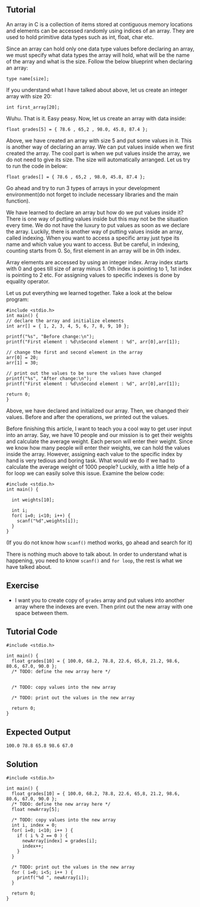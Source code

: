 Tutorial
--------

An array in C is a collection of items stored at contiguous memory locations and elements can be accessed randomly using indices of an array. They are used to hold primitive data types such as int, float, char etc.

Since an array can hold only one data type values before declaring an array, we must specify what data types the array will hold, what will be the name of the array and what is the size. Follow the below blueprint when declaring an array:

`type name[size];`

If you understand what I have talked about above, let us create an integer array with size 20:

`int first_array[20];`

Wuhu. That is it. Easy peasy. Now, let us create an array with data inside:

`float grades[5] = { 78.6 , 65,2 , 98.0, 45.8, 87.4 };`

Above, we have created an array with size 5 and put some values in it. This is another way of declaring an array. We can put values inside when we first created the array. The cool part is when we put values inside the array, we do not need to give its size. The size will automatically arranged. Let us try to run the code in below:

`float grades[] = { 78.6 , 65,2 , 98.0, 45.8, 87.4 };`

Go ahead and try to run 3 types of arrays in your development environment(do not forget to include necessary libraries and the main function).

We have learned to declare an array but how do we put values inside it? There is one way of putting values inside but this may not be the situation every time. We do not have the luxury to put values as soon as we declare the array. Luckily, there is another way of putting values inside an array, called indexing. When you want to access a specific array just type its name and which value you want to access. But be careful, in indexing, counting starts from 0. So, first element in an array will be in 0th index. 

Array elements are accessed by using an integer index. Array index starts with 0 and goes till size of array minus 1.  0th index is pointing to 1, 1st index is pointing to 2 etc. For assigning values to specific indexes is done by equality operator.

Let us put everything we learned together. Take a look at the below program:


    #include <stdio.h>
    int main() {
    // declare the array and initialize elements 
    int arr[] = { 1, 2, 3, 4, 5, 6, 7, 8, 9, 10 };

    printf("%s", "Before change:\n");
    printf("First element : %d\nSecond element : %d", arr[0],arr[1]);

    // change the first and second element in the array
    arr[0] = 20;
    arr[1] = 30;
    
    // print out the values to be sure the values have changed
    printf("%s", "After change:\n");
    printf("First element : %d\nSecond element : %d", arr[0],arr[1]);
    
    return 0;
    }


Above, we have declared and initialized our array. Then, we changed their values. Before and after the operations, we printed out the values.

Before finishing this article, I want to teach you a cool way to get user input into an array. Say, we have 10 people and our mission is to get their weights and calculate the average weight. Each person will enter their weight. Since we know how many people will enter their weights, we can hold the values inside the array. However, assigning each value to the specific index by hand is very tedious and boring task. What would we do if we had to calculate the average weight of 1000 people? Luckily, with a little help of a for loop we can easily solve this issue. Examine the below code:


    #include <stdio.h>
    int main() {
    
      int weights[10];
      
      int i;
      for( i=0; i<10; i++) {
        scanf("%d",weights[i]);
      }
    }
    
(If you do not know how `scanf()` method works, go ahead and search for it)

There is nothing much above to talk about. In order to understand what is happening, you need to know `scanf()` and `for loop`, the rest is what we have talked about.

Exercise
--------

* I want you to create copy of `grades` array and put values into another array where the indexes are even. Then print out the new array with one space between them.

Tutorial Code
-------------

    #include <stdio.h>

    int main() {
      float grades[10] = { 100.0, 68.2, 78.8, 22.6, 65,8, 21.2, 98.6, 80.6, 67.0, 90.0 };
      /* TODO: define the new array here */
      

      /* TODO: copy values into the new array

      /* TODO: print out the values in the new array

      return 0;
    }

Expected Output
---------------

    100.0 78.8 65.8 98.6 67.0 

Solution
--------

    #include <stdio.h>

    int main() {
      float grades[10] = { 100.0, 68.2, 78.8, 22.6, 65,8, 21.2, 98.6, 80.6, 67.0, 90.0 };
      /* TODO: define the new array here */
      float newArray[5];

      /* TODO: copy values into the new array
      int i, index = 0;
      for( i=0; i<10; i++ ) {
        if ( i % 2 == 0 ) {
          newArray[index] = grades[i];
          index++;
        }
      }

      /* TODO: print out the values in the new array
      for ( i=0; i<5; i++ ) {
        printf("%d ", newArray[i]);
      }

      return 0;
    }
